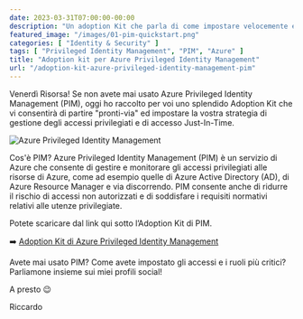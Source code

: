 ```yaml
---
date: 2023-03-31T07:00:00-00:00
description: "Un adoption Kit che parla di come impostare velocemente ed efficacemente una strategia di gestione degli accessi privilegiati attraverso Azure Privileged Identity Management (PIM)."
featured_image: "/images/01-pim-quickstart.png"
categories: [ "Identity & Security" ]
tags: [ "Privileged Identity Management", "PIM", "Azure" ]
title: "Adoption kit per Azure Privileged Identity Management"
url: "/adoption-kit-azure-privileged-identity-management-pim"
---
```

Venerdì Risorsa! Se non avete mai usato Azure Privileged Identity Management (PIM), oggi ho raccolto per voi uno splendido Adoption Kit che vi consentirà di partire "pronti-via" ed impostare la vostra strategia di gestione degli accessi privilegiati e di accesso Just-In-Time.

![Azure Privileged Identity Management](/images/01-pim-quickstart.png)

Cos'è PIM? Azure Privileged Identity Management (PIM) è un servizio di Azure che consente di gestire e monitorare gli accessi privilegiati alle risorse di Azure, come ad esempio quelle di Azure Active Directory (AD), di Azure Resource Manager e via discorrendo. PIM consente anche di ridurre il rischio di accessi non autorizzati e di soddisfare i requisiti normativi relativi alle utenze privilegiate.

Potete scaricare dal link qui sotto l’Adoption Kit di PIM.

➡️ [Adoption Kit di Azure Privileged Identity Management](./resources/PIM.pdf)  

Avete mai usato PIM? Come avete impostato gli accessi e i ruoli più critici? Parliamone insieme sui miei profili social!

A presto 😉

Riccardo
